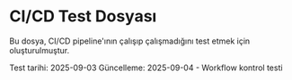 # CI/CD Test Dosyası

Bu dosya, CI/CD pipeline'ının çalışıp çalışmadığını test etmek için oluşturulmuştur.

Test tarihi: 2025-09-03
Güncelleme: 2025-09-04 - Workflow kontrol testi

